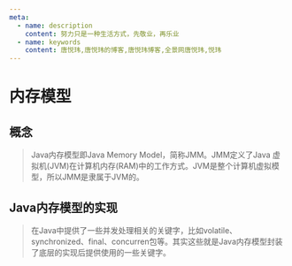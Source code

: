 ```yaml
---
meta:
  - name: description
    content: 努力只是一种生活方式，先敬业，再乐业
  - name: keywords
    content: 唐悦玮,唐悦玮的博客,唐悦玮博客,全景网唐悦玮,悦玮
---
```

# 内存模型

## 概念

>Java内存模型即Java Memory Model，简称JMM。JMM定义了Java 虚拟机(JVM)在计算机内存(RAM)中的工作方式。JVM是整个计算机虚拟模型，所以JMM是隶属于JVM的。

## Java内存模型的实现

>在Java中提供了一些并发处理相关的关键字，比如volatile、synchronized、final、concurren包等。其实这些就是Java内存模型封装了底层的实现后提供使用的一些关键字。
 
